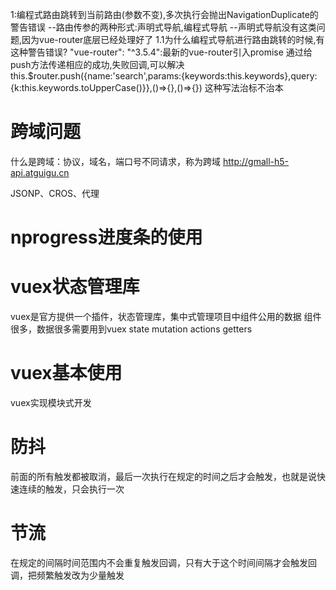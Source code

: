 1:编程式路由跳转到当前路由(参数不变),多次执行会抛出NavigationDuplicate的警告错误
--路由传参的两种形式:声明式导航,编程式导航
--声明式导航没有这类问题,因为vue-router底层已经处理好了
1.1为什么编程式导航进行路由跳转的时候,有这种警告错误?
"vue-router": "^3.5.4":最新的vue-router引入promise
通过给push方法传递相应的成功,失败回调,可以解决
this.$router.push({name:'search',params:{keywords:this.keywords},query:{k:this.keywords.toUpperCase()}},()=>{},()=>{})
这种写法治标不治本

# 跨域问题
什么是跨域：协议，域名，端口号不同请求，称为跨域
http://gmall-h5-api.atguigu.cn

JSONP、CROS、代理

# nprogress进度条的使用

# vuex状态管理库
vuex是官方提供一个插件，状态管理库，集中式管理项目中组件公用的数据
组件很多，数据很多需要用到vuex
state
mutation
actions
getters

# vuex基本使用
vuex实现模块式开发

# 防抖
前面的所有触发都被取消，最后一次执行在规定的时间之后才会触发，也就是说快速连续的触发，只会执行一次
# 节流
在规定的间隔时间范围内不会重复触发回调，只有大于这个时间间隔才会触发回调，把频繁触发改为少量触发
